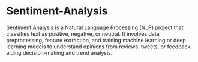 # Sentiment-Analysis
Sentiment Analysis is a Natural Language Processing (NLP) project that classifies text as positive, negative, or neutral. It involves data preprocessing, feature extraction, and training machine learning or deep learning models to understand opinions from reviews, tweets, or feedback, aiding decision-making and trend analysis.
